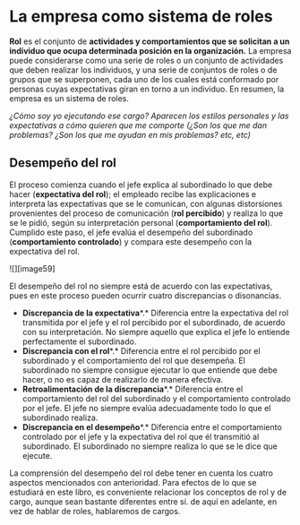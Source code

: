 # La empresa como sistema de roles

**Rol** es el conjunto de **actividades y comportamientos que se solicitan a un individuo que ocupa determinada posición en la organización.** La empresa puede considerarse como una serie de roles o un conjunto de actividades que deben realizar los individuos, y una serie de conjuntos de roles o de grupos que se superponen, cada uno de los cuales está conformado por personas cuyas expectativas giran en torno a un individuo. En resumen, la empresa es un sistema de roles.

*¿Cómo soy yo ejecutando ese cargo? Aparecen los estilos personales y las expectativas a cómo quieren que me comporte (¿Son los que me dan problemas? ¿Son los que me ayudan en mis problemas? etc, etc)*

## Desempeño del rol

El proceso comienza cuando el jefe explica al subordinado lo que debe hacer (**expectativa del rol**); el empleado recibe las explicaciones e interpreta las expectativas que se le comunican, con algunas distorsiones provenientes del proceso de comunicación (**rol percibido**) y realiza lo que se le pidió, según su interpretación personal (**comportamiento del rol**). Cumplido este paso, el jefe evalúa el desempeño del subordinado (**comportamiento controlado**) y compara este desempeño con la expectativa del rol.

![][image59]

El desempeño del rol no siempre está de acuerdo con las expectativas, pues en este proceso pueden ocurrir cuatro discrepancias o disonancias.

* **Discrepancia de la expectativa***.* Diferencia entre la expectativa del rol transmitida por el jefe y el rol percibido por el subordinado, de acuerdo con su interpretación. No siempre aquello que explica el jefe lo entiende perfectamente el subordinado.
* **Discrepancia con el rol***.* Diferencia entre el rol percibido por el subordinado y el comportamiento del rol que desempeña. El subordinado no siempre consigue ejecutar lo que entiende que debe hacer, o no es capaz de realizarlo de manera efectiva.
* **Retroalimentación de la discrepancia***.* Diferencia entre el comportamiento del rol del subordinado y el comportamiento controlado por el jefe. El jefe no siempre evalúa adecuadamente todo lo que el subordinado realiza.
* **Discrepancia en el desempeño***.* Diferencia entre el comportamiento controlado por el jefe y la expectativa del rol que él transmitió al subordinado. El subordinado no siempre realiza lo que se le dice que ejecute.

La comprensión del desempeño del rol debe tener en cuenta los cuatro aspectos mencionados con anterioridad. Para efectos de lo que se estudiará en este libro, es conveniente relacionar los conceptos de rol y de cargo, aunque sean bastante diferentes entre sí. de aquí en adelante, en vez de hablar de roles, hablaremos de cargos. 